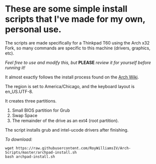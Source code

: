 # These are some simple install scripts that I've made for my own, personal use.

The scripts are made specifically for a Thinkpad T60 using the Arch x32 Fork, so many commands are specific to this machine (drivers, graphics, etc).

*Feel free to use and modify this, but* **PLEASE** *review it for yourself before running it!*

It almost exactly follows the install process found on the [Arch Wiki](https://wiki.archlinux.org/index.php/Installation_guide).

The region is set to America/Chicago, and the keyboard layout is en_US.UTF-8. 

It creates three partitions.

1. Small BIOS partition for Grub
2. Swap Space
3. The remainder of the drive as an ext4 (root partition).

The script installs grub and intel-ucode drivers after finishing.

*To download:*
```
wget https://raw.githubusercontent.com/RoyWilliamsIV/Arch-Scripts/master/archpad-install.sh
bash archpad-install.sh
```

